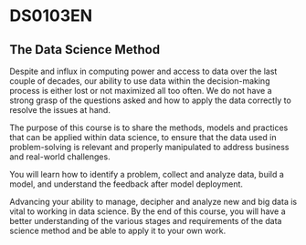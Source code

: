 # DS0103EN
## The Data Science Method
Despite and influx in computing power and access to data over the last couple of decades, our ability to use data within the decision-making process is either lost or not maximized all too often. We do not have a strong grasp of the questions asked and how to apply the data correctly to resolve the issues at hand.

The purpose of this course is to share the methods, models and practices that can be applied within data science, to ensure that the data used in problem-solving is relevant and properly manipulated to address business and real-world challenges.

You will learn how to identify a problem, collect and analyze data, build a model, and understand the feedback after model deployment.

Advancing your ability to manage, decipher and analyze new and big data is vital to working in data science. By the end of this course, you will have a better understanding of the various stages and requirements of the data science method and be able to apply it to your own work.
